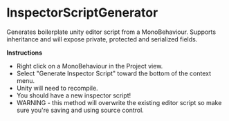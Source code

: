 # InspectorScriptGenerator
Generates boilerplate unity editor script from a MonoBehaviour. Supports inheritance and will expose private, protected and serialized fields.

<b>Instructions</b>
- Right click on a MonoBehaviour in the Project view.
- Select "Generate Inspector Script" toward the bottom of the context menu.
- Unity will need to recompile.
- You should have a new inspector script!
- WARNING - this method will overwrite the existing editor script so make sure you're saving and using source control.
